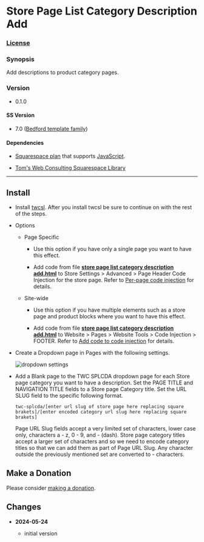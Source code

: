 # Store Page List Category Description Add

### [License][1]

### Synopsis

Add descriptions to product category pages. 

### Version

  * 0.1.0

#### SS Version

  * 7.0 ([Bedford template family][2])

#### Dependencies

  * [Squarespace plan][3] that supports [JavaScript][4].
  
  * [Tom's Web Consulting Squarespace Library][5]

---

## Install

* Install [twcsl][6]. After you install twcsl be sure to continue on with the
  rest of the steps.
  
* Options

  * Page Specific
  
    * Use this option if you have only a single page you want to have this
      effect.
      
    * Add code from file **[store page list category description add.html][7]**
      to Store Settings > Advanced > Page Header Code Injection for the store
      page. Refer to [Per-page code injection][8] for details.
      
  * Site-wide
  
    * Use this option if you have multiple elements such as a store page and
      product blocks where you want to have this effect.
      
    * Add code from file **[store page list category description add.html][7]**
      to Website > Pages > Website Tools > Code Injection > FOOTER. Refer to
      [Add code to code injection][9] for details.
      
* Create a Dropdown page in Pages with the following settings.

  ![dropdown settings](read%20me%20assets/dropdown%20settings.png)
  
* Add a Blank page to the TWC SPLCDA dropdown page for each Store page category
  you want to have a description. Set the PAGE TITLE and NAVIGATION TITLE fields
  to a Store page Category title. Set the URL SLUG field to the specific
  following format.
  
  ```text
  twc-splcda/[enter url slug of store page here replacing square brakets]/[enter encoded category url slug here replacing square brakets]
  ```
  
  Page URL Slug fields accept a very limited set of characters, lower case only,
  characters a - z, 0 - 9, and - (dash). Store page category titles accept a
  larger set of characters and so we need to encode category titles so that we
  can add them as part of Page URL Slug. Any character outside the previously
  mentioned set are converted to - characters.
  
  
## Make a Donation

Please consider [making a donation][10].

## Changes

<!-- * **2023-05-31**

  * add ability to append and prepend to selector destination
  * bumped version to 0.2.0
  -->
* **2024-05-24**

  * initial version

[1]: https://github.com/tomsWebConsulting/twcsl/blob/main/LICENSE.txt#L1
[2]: https://support.squarespace.com/hc/en-us/articles/205825968-Bedford-template-family
[3]: https://www.squarespace.com/pricing
[4]: https://en.wikipedia.org/wiki/JavaScript
[5]: https://github.com/tomsWebConsulting/twcsl
[6]: https://github.com/tomsWebConsulting/twcsl#install-options
[7]: store%20page%20list%20category%20description%20add.html#L1
[8]: https://support.squarespace.com/hc/en-us/articles/205815908-Using-code-injection#toc-add-code-to-code-injection
[9]: https://support.squarespace.com/hc/en-us/articles/205815908-Using-code-injection#toc-add-code-to-code-injection
[10]: https://github.com/tomsWebConsulting/twcsl#make-a-donation
